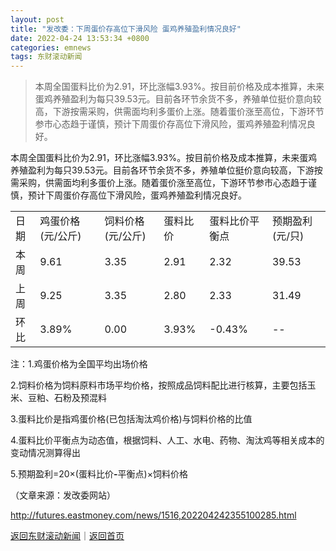 ```yaml
---
layout: post
title: "发改委：下周蛋价存高位下滑风险 蛋鸡养殖盈利情况良好"
date: 2022-04-24 13:53:34 +0800
categories: emnews
tags: 东财滚动新闻
---
```

> 本周全国蛋料比价为2.91，环比涨幅3.93%。按目前价格及成本推算，未来蛋鸡养殖盈利为每只39.53元。目前各环节余货不多，养殖单位挺价意向较高，下游按需采购，供需面均利多蛋价上涨。随着蛋价涨至高位，下游环节参市心态趋于谨慎，预计下周蛋价存高位下滑风险，蛋鸡养殖盈利情况良好。

<p>本周全国蛋料比价为2.91，环比涨幅3.93%。按目前价格及成本推算，未来蛋鸡养殖盈利为每只39.53元。目前各环节余货不多，养殖单位挺价意向较高，下游按需采购，供需面均利多蛋价上涨。随着蛋价涨至高位，下游环节参市心态趋于谨慎，预计下周蛋价存高位下滑风险，蛋鸡养殖盈利情况良好。</p>
 <table width="563" border="0" cellspacing="1" cellpadding="5" align="center" class="cms_autoformat_table"><tbody><tr><td>日期</td><td>鸡蛋价格(元/公斤)</td><td>饲料价格(元/公斤)</td><td>蛋料比价</td><td>蛋料比价平衡点</td><td>预期盈利(元/只)</td></tr><tr><td>本周</td><td>9.61</td><td>3.35</td><td>2.91</td><td>2.32</td><td>39.53</td></tr><tr><td>上周</td><td>9.25</td><td>3.35</td><td>2.80</td><td>2.33</td><td>31.49</td></tr><tr><td>环比</td><td>3.89%</td><td>0.00</td><td>3.93%</td><td>-0.43%</td><td>--</td></tr></tbody></table>
 <p>注：1.鸡蛋价格为全国平均出场价格</p>
 <p>2.饲料价格为饲料原料市场平均价格，按照成品饲料配比进行核算，主要包括玉米、豆粕、石粉及预混料</p>
 <p>3.蛋料比价是指鸡蛋价格(已包括淘汰鸡价格)与饲料价格的比值</p>
 <p>4.蛋料比价平衡点为动态值，根据饲料、人工、水电、药物、淘汰鸡等相关成本的变动情况测算得出</p>
 <p>5.预期盈利=20×(蛋料比价<strong>-</strong>平衡点)×饲料价格</p><p class="em_media">（文章来源：发改委网站）</p>

<http://futures.eastmoney.com/news/1516,202204242355100285.html>

[返回东财滚动新闻](//finews.withounder.com/emnews/)｜[返回首页](//finews.withounder.com/)